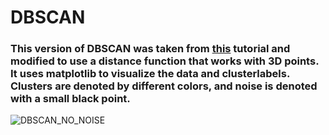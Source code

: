 # DBSCAN

### This version of DBSCAN was taken from [this](https://medium.com/nearist-ai/dbscan-clustering-tutorial-dd6a9b637a4b) tutorial and modified to use a distance function that works with 3D points.  It uses matplotlib to visualize the data and clusterlabels.  Clusters are denoted by different colors, and noise is denoted with a small black point.


![DBSCAN_NO_NOISE](Morgans_DBSCAN_no_noise.png)

